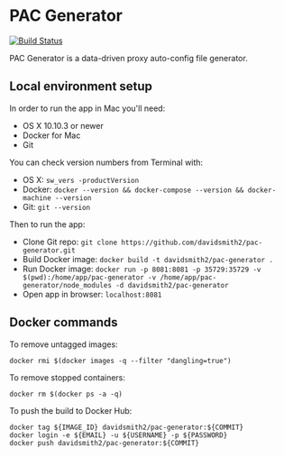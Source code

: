 # PAC Generator

[![Build Status](https://api.travis-ci.org/davidsmith2/pac-generator.svg)](https://travis-ci.org/davidsmith2/pac-generator)

PAC Generator is a data-driven proxy auto-config file generator.

## Local environment setup

In order to run the app in Mac you'll need:

* OS X 10.10.3 or newer
* Docker for Mac
* Git

You can check version numbers from Terminal with:

* OS X: `sw_vers -productVersion`
* Docker: `docker --version && docker-compose --version && docker-machine --version`
* Git: `git --version`

Then to run the app:

* Clone Git repo: `git clone https://github.com/davidsmith2/pac-generator.git`
* Build Docker image: `docker build -t davidsmith2/pac-generator .`
* Run Docker image: `docker run -p 8081:8081 -p 35729:35729 -v $(pwd):/home/app/pac-generator -v /home/app/pac-generator/node_modules -d davidsmith2/pac-generator`
* Open app in browser: `localhost:8081`

## Docker commands

To remove untagged images:

```
docker rmi $(docker images -q --filter "dangling=true")
```

To remove stopped containers:

```
docker rm $(docker ps -a -q)
```

To push the build to Docker Hub:

```
docker tag ${IMAGE_ID} davidsmith2/pac-generator:${COMMIT}
docker login -e ${EMAIL} -u ${USERNAME} -p ${PASSWORD}
docker push davidsmith2/pac-generator:${COMMIT}
```
